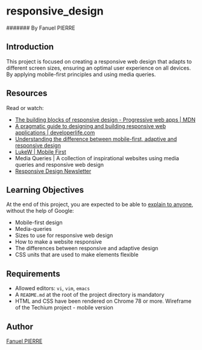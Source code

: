 # responsive_design

####### By Fanuel PIERRE

## Introduction
This project is focused on creating a responsive web design that adapts to different screen sizes, ensuring an optimal user experience on all devices. By applying mobile-first principles and using media queries.

## Resources
Read or watch:

- [The building blocks of responsive design - Progressive web apps | MDN](https://developer.mozilla.org/en-US/docs/Learn/CSS/CSS_layout/Responsive_Design)
- [A pragmatic guide to designing and building responsive web applications | developerlife.com](https://developerlife.com/2019/08/25/guide-to-building-responsive-web-apps/)
- [Understanding the difference between mobile-first, adaptive and responsive design](https://fredericgonzalo.com/en/understanding-the-difference-between-mobile-first-adaptive-and-responsive-design/)
- [LukeW | Mobile First](https://www.lukew.com/ff/entry.asp?933)
- Media Queries | A collection of inspirational websites using media queries and responsive web design
- [Responsive Design Newsletter](https://bytes.dev/?s=rwd)

## Learning Objectives
At the end of this project, you are expected to be able to [explain to anyone](https://fs.blog/feynman-learning-technique/), without the help of Google:

- Mobile-first design
- Media-queries
- Sizes to use for responsive web design
- How to make a website responsive
- The differences between responsive and adaptive design
- CSS units that are used to make elements flexible

## Requirements
- Allowed editors: `vi`, `vim`, `emacs`
- A `README.md` at the root of the project directory is mandatory
- HTML and CSS have been rendered on Chrome 78 or more.
Wireframe of the Techium project - mobile version

## Author
[Fanuel PIERRE](https://www.github.com/Fpierr)